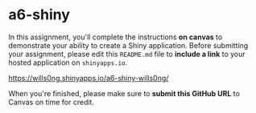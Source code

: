 # a6-shiny
In this assignment, you'll complete the instructions **on canvas** to demonstrate your ability to create a Shiny application. Before submitting your assignment, please edit this `README.md` file to **include a link** to your hosted application on `shinyapps.io`.

https://wills0ng.shinyapps.io/a6-shiny-wills0ng/

When you're finished, please make sure to **submit this GitHub URL** to Canvas on time for credit.
